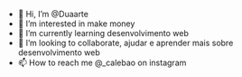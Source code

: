 - 👋 Hi, I’m @Duaarte
- 👀 I’m interested in make money
- 🌱 I’m currently learning desenvolvimento web
- 💞️ I’m looking to collaborate, ajudar e aprender mais sobre desenvolvimento web
- 📫 How to reach me @_calebao on instagram

<!---
Duaarte/Duaarte is a ✨ special ✨ repository because its `README.md` (this file) appears on your GitHub profile.
You can click the Preview link to take a look at your changes.
--->
